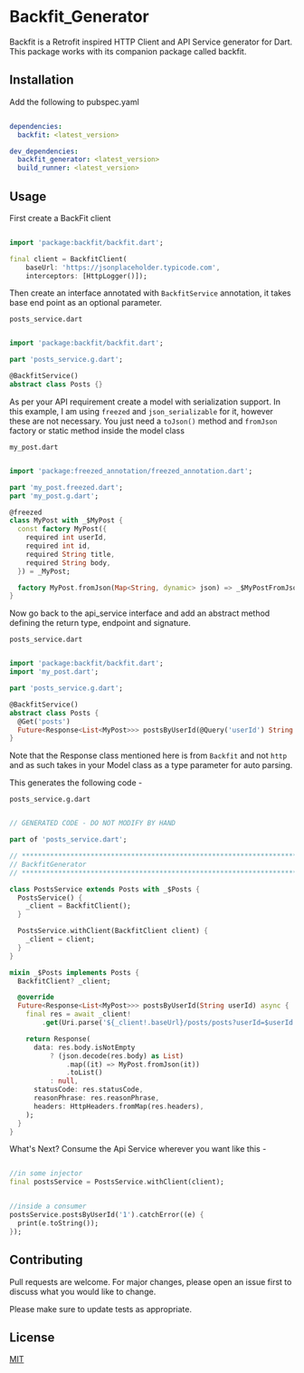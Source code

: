 # Backfit_Generator

Backfit is a Retrofit inspired HTTP Client and API Service generator for Dart. This package works with its companion package called backfit.

## Installation

Add the following to pubspec.yaml

```yaml

dependencies:
  backfit: <latest_version>

dev_dependencies:
  backfit_generator: <latest_version>
  build_runner: <latest_version>

```

## Usage

First create a BackFit client 

```dart

import 'package:backfit/backfit.dart';

final client = BackfitClient(
    baseUrl: 'https://jsonplaceholder.typicode.com',
    interceptors: [HttpLogger()]);

```

Then create an interface annotated with `BackfitService` annotation, it takes base end point as an optional parameter.

`posts_service.dart`
```dart

import 'package:backfit/backfit.dart';

part 'posts_service.g.dart';

@BackfitService()
abstract class Posts {}

```

As per your API requirement create a model with serialization support. In this example, I am using `freezed` and `json_serializable` for it, however these are not necessary. You just need a `toJson()` method and `fromJson` factory or static method inside the model class

`my_post.dart`
```dart

import 'package:freezed_annotation/freezed_annotation.dart';

part 'my_post.freezed.dart';
part 'my_post.g.dart';

@freezed
class MyPost with _$MyPost {
  const factory MyPost({
    required int userId,
    required int id,
    required String title,
    required String body,
  }) = _MyPost;

  factory MyPost.fromJson(Map<String, dynamic> json) => _$MyPostFromJson(json);
}

```
Now go back to the api_service interface and add an abstract method defining the return type, endpoint and signature.

`posts_service.dart`
```dart

import 'package:backfit/backfit.dart';
import 'my_post.dart';

part 'posts_service.g.dart';

@BackfitService()
abstract class Posts {
  @Get('posts')
  Future<Response<List<MyPost>>> postsByUserId(@Query('userId') String userId); 
}

```
Note that the Response class mentioned here is from `Backfit` and not `http` and as such takes in your Model class as a type parameter for auto parsing.

This generates the following code -

`posts_service.g.dart`
```dart

// GENERATED CODE - DO NOT MODIFY BY HAND

part of 'posts_service.dart';

// **************************************************************************
// BackfitGenerator
// **************************************************************************

class PostsService extends Posts with _$Posts {
  PostsService() {
    _client = BackfitClient();
  }

  PostsService.withClient(BackfitClient client) {
    _client = client;
  }
}

mixin _$Posts implements Posts {
  BackfitClient? _client;

  @override
  Future<Response<List<MyPost>>> postsByUserId(String userId) async {
    final res = await _client!
        .get(Uri.parse('${_client!.baseUrl}/posts/posts?userId=$userId'));

    return Response(
      data: res.body.isNotEmpty
          ? (json.decode(res.body) as List)
              .map((it) => MyPost.fromJson(it))
              .toList()
          : null,
      statusCode: res.statusCode,
      reasonPhrase: res.reasonPhrase,
      headers: HttpHeaders.fromMap(res.headers),
    );
  }
}

```

What's Next? Consume the Api Service wherever you want like this -

```dart

//in some injector 
final postsService = PostsService.withClient(client);


//inside a consumer
postsService.postsByUserId('1').catchError((e) {
  print(e.toString());
});

```

## Contributing
Pull requests are welcome. For major changes, please open an issue first to discuss what you would like to change.

Please make sure to update tests as appropriate.

## License
[MIT](https://choosealicense.com/licenses/mit/)
